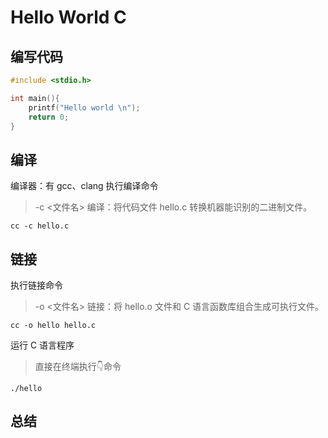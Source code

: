 # Hello World C

## 编写代码

```c
#include <stdio.h>

int main(){
    printf("Hello world \n");
    return 0;
}
```

## 编译

编译器：有 gcc、clang
执行编译命令
> -c <文件名>
> 编译：将代码文件 hello.c 转换机器能识别的二进制文件。

```shell
cc -c hello.c
```

## 链接

执行链接命令
> -o <文件名>
> 链接：将 hello.o 文件和 C 语言函数库组合生成可执行文件。

```shell
cc -o hello hello.c
```

运行 C 语言程序
>直接在终端执行👇命令

```shell
./hello
```

## 总结
